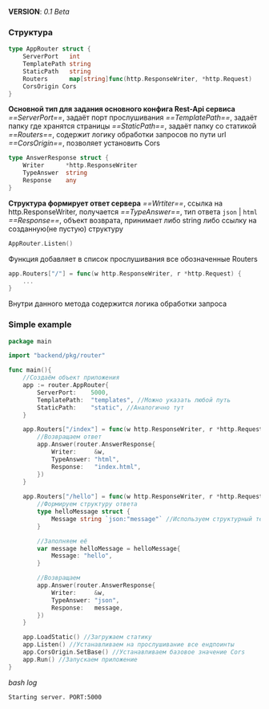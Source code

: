 **VERSION**: *0.1 Beta*
### Структура
```go
type AppRouter struct {
	ServerPort   int
	TemplatePath string
	StaticPath   string
	Routers      map[string]func(http.ResponseWriter, *http.Request)
	CorsOrigin Cors
}
```
**Основной тип для задания основного конфига Rest-Api сервиса**
*==ServerPort==*, задаёт порт прослушивания
*==TemplatePath==*, задаёт папку где хранятся страницы
*==StaticPath==*, задаёт папку со статикой
*==Routers==*, содержит логику обработки запросов по пути url
*==CorsOrigin==*, позволяет установить Cors

```go
type AnswerResponse struct {
	Writer      *http.ResponseWriter
	TypeAnswer  string
	Response    any
}
```
**Структура формирует ответ сервера**
*==Wrtiter==*, ссылка на http.ResponseWriter, получается
*==TypeAnswer==*, тип ответа `json` | `html`
*==Response==*, объект возврата, принимает либо string либо ссылку на созданную(не пустую) структуру

```go
AppRouter.Listen()
```
Функция добавляет в список прослушивания все обозначенные Routers

```go
app.Routers["/"] = func(w http.ResponseWriter, r *http.Request) {
	...
}
```
Внутри данного метода содержится логика обработки запроса
### Simple example
```go
package main

import "backend/pkg/router"

func main(){
	//Создаём объект приложения
	app := router.AppRouter{
		ServerPort:    5000,
		TemplatePath:  "templates", //Можно указать любой путь
		StaticPath:    "static", //Аналогично тут
	}

	app.Routers["/index"] = func(w http.ResponseWriter, r *http.Request){
		//Возвращаем ответ
		app.Answer(router.AnswerResponse{
			Writer:     &w,
			TypeAnswer: "html",
			Response:   "index.html",
		})
	}
	
	app.Routers["/hello"] = func(w http.ResponseWriter, r *http.Request){
		//Формируем структуру ответа
		type helloMessage struct {
			Message string `json:"message"` //Используем структурный тег json
		}

		//Заполняем её
		var message helloMessage = helloMessage{
			Message: "hello",
		}

		//Возвращаем
		app.Answer(router.AnswerResponse{
			Writer:     &w,
			TypeAnswer: "json",
			Response:   message,
		})
	}

	app.LoadStatic() //Загружаем статику
	app.Listen() //Устанавливаем на прослушивание все ендпоинты
	app.CorsOrigin.SetBase() //Устанавливаем базовое значение Cors
	app.Run() //Запускаем приложение
}

```
*bash log*
```bash
Starting server. PORT:5000
```
